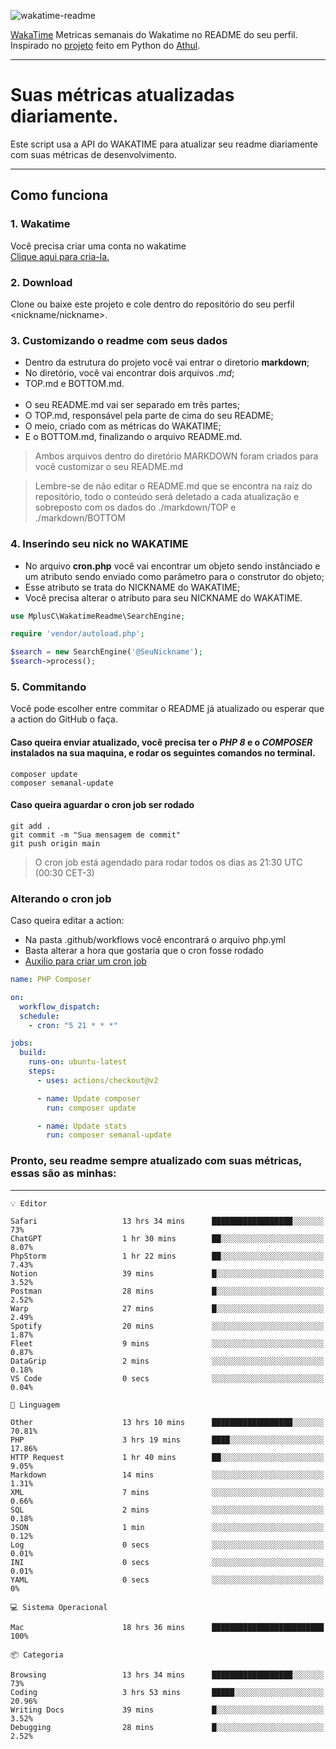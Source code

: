 ![wakatime-readme](https://socialify.git.ci/bymatheus/wakatime-readme/image?description=1&descriptionEditable=M%C3%A9tricas%20semanais%20do%20Wakatime%20no%20seu%20README%20de%20perfil.&font=KoHo&forks=1&language=1&owner=1&pattern=Signal&stargazers=1&theme=Dark)

[WakaTime](https://wakatime.com) Metricas semanais do Wakatime no README do seu perfil. <br>
Inspirado no [projeto](https://github.com/athul/waka-readme) feito em Python do [Athul](https://github.com/athul).
___

# Suas métricas atualizadas diariamente.
Este script usa a API do WAKATIME para atualizar seu readme diariamente com suas métricas de desenvolvimento.

___

## Como funciona

### 1. Wakatime
Você precisa criar uma conta no wakatime <br>
[Clique aqui para cria-la.](https://wakatime.com) 

### 2. Download
Clone ou baixe este projeto e cole dentro do repositório do seu perfil <nickname/nickname>.

### 3. Customizando o readme com seus dados
- Dentro da estrutura do projeto você vai entrar o diretorio **markdown**;  
- No diretório, você vai encontrar dois arquivos *.md*;
- TOP.md e BOTTOM.md.
<br><br>
- O seu README.md vai ser separado em três partes; 
- O TOP.md, responsável pela parte de cima do seu README;
- O meio, criado com as métricas do WAKATIME;
- E o BOTTOM.md, finalizando o arquivo README.md.<br>

> Ambos arquivos dentro do diretório MARKDOWN foram criados para você customizar o seu README.md

> Lembre-se de não editar o README.md que se encontra na raiz do repositório, todo o conteúdo será deletado a cada atualização e sobreposto com os dados do ./markdown/TOP e ./markdown/BOTTOM

### 4. Inserindo seu nick no WAKATIME
- No arquivo **cron.php** você vai encontrar um objeto sendo instânciado e um atributo sendo enviado como parâmetro para o construtor do objeto;
- Esse atributo se trata do NICKNAME do WAKATIME;
- Você precisa alterar o atributo para seu NICKNAME do WAKATIME.

```php
use MplusC\WakatimeReadme\SearchEngine;

require 'vendor/autoload.php';

$search = new SearchEngine('@SeuNickname');
$search->process();
```

### 5. Commitando
Você pode escolher entre commitar o README já atualizado ou esperar que a action do GitHub o faça. <br>

#### Caso queira enviar atualizado, você precisa ter o *PHP 8* e o *COMPOSER* instalados na sua maquina, e rodar os seguintes comandos no terminal.
```composer
composer update
composer semanal-update 
```

#### Caso queira aguardar o cron job ser rodado 
```git 
git add .
git commit -m "Sua mensagem de commit"
git push origin main
```

>O cron job está agendado para rodar todos os dias as 21:30 UTC (00:30 CET-3) 

### Alterando o cron job
Caso queira editar a action:

- Na pasta .github/workflows você encontrará o arquivo php.yml
- Basta alterar a hora que gostaria que o cron fosse rodado
- [Auxilio para criar um cron job](https://crontab.guru)

```yml
name: PHP Composer

on:
  workflow_dispatch:
  schedule:
    - cron: "5 21 * * *"

jobs:
  build:
    runs-on: ubuntu-latest
    steps:
      - uses: actions/checkout@v2

      - name: Update composer
        run: composer update

      - name: Update stats
        run: composer semanal-update
```

### Pronto, seu readme sempre atualizado com suas métricas, essas são as minhas:

___
```text
💡 Editor

Safari                   13 hrs 34 mins      ██████████████████░░░░░░░        73%
ChatGPT                  1 hr 30 mins        ██░░░░░░░░░░░░░░░░░░░░░░░      8.07%
PhpStorm                 1 hr 22 mins        ██░░░░░░░░░░░░░░░░░░░░░░░      7.43%
Notion                   39 mins             █░░░░░░░░░░░░░░░░░░░░░░░░      3.52%
Postman                  28 mins             █░░░░░░░░░░░░░░░░░░░░░░░░      2.52%
Warp                     27 mins             █░░░░░░░░░░░░░░░░░░░░░░░░      2.49%
Spotify                  20 mins             ░░░░░░░░░░░░░░░░░░░░░░░░░      1.87%
Fleet                    9 mins              ░░░░░░░░░░░░░░░░░░░░░░░░░      0.87%
DataGrip                 2 mins              ░░░░░░░░░░░░░░░░░░░░░░░░░      0.18%
VS Code                  0 secs              ░░░░░░░░░░░░░░░░░░░░░░░░░      0.04%
```
```text
💬 Linguagem

Other                    13 hrs 10 mins      ██████████████████░░░░░░░     70.81%
PHP                      3 hrs 19 mins       ████░░░░░░░░░░░░░░░░░░░░░     17.86%
HTTP Request             1 hr 40 mins        ██░░░░░░░░░░░░░░░░░░░░░░░      9.05%
Markdown                 14 mins             ░░░░░░░░░░░░░░░░░░░░░░░░░      1.31%
XML                      7 mins              ░░░░░░░░░░░░░░░░░░░░░░░░░      0.66%
SQL                      2 mins              ░░░░░░░░░░░░░░░░░░░░░░░░░      0.18%
JSON                     1 min               ░░░░░░░░░░░░░░░░░░░░░░░░░      0.12%
Log                      0 secs              ░░░░░░░░░░░░░░░░░░░░░░░░░      0.01%
INI                      0 secs              ░░░░░░░░░░░░░░░░░░░░░░░░░      0.01%
YAML                     0 secs              ░░░░░░░░░░░░░░░░░░░░░░░░░         0%
```
```text
💻 Sistema Operacional

Mac                      18 hrs 36 mins      █████████████████████████       100%
```
```text
📦 Categoria

Browsing                 13 hrs 34 mins      ██████████████████░░░░░░░        73%
Coding                   3 hrs 53 mins       █████░░░░░░░░░░░░░░░░░░░░     20.96%
Writing Docs             39 mins             █░░░░░░░░░░░░░░░░░░░░░░░░      3.52%
Debugging                28 mins             █░░░░░░░░░░░░░░░░░░░░░░░░      2.52%
```
